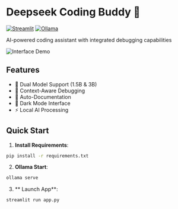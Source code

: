 # Deepseek Coding Buddy 🤖

[![Streamlit](https://img.shields.io/badge/Streamlit-1.32.2-FF4B4B)](https://streamlit.io)
[![Ollama](https://img.shields.io/badge/Ollama-0.1.25-7F00FF)](https://ollama.ai)

AI-powered coding assistant with integrated debugging capabilities

![Interface Demo](./assets/demo.png)

## Features
- 🚀 Dual Model Support (1.5B & 3B)
- 🐞 Context-Aware Debugging
- 📝 Auto-Documentation
- 🎨 Dark Mode Interface
- ⚡ Local AI Processing

## Quick Start
1. **Install Requirements**:
```bash
pip install -r requirements.txt
```

2. **Ollama Start**:
```bash
ollama serve
```

3. ** Launch App**:
```bash
streamlit run app.py
```


